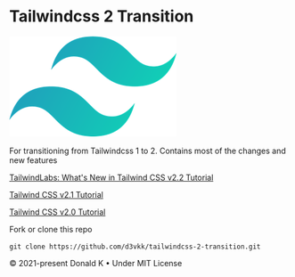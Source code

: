 # Tailwindcss 2 Transition

![Tailwindcss 2 Logo](https://github.com/d3vkk/tailwindcss-2-transition/blob/master/tailwindcss-logo.png)

For transitioning from Tailwindcss 1 to 2. Contains most of the changes and new features

[TailwindLabs: What's New in Tailwind CSS v2.2 Tutorial](https://www.youtube.com/watch?v=DxcJbrs6rKk)

[Tailwind CSS v2.1 Tutorial](https://blog.tailwindcss.com/tailwindcss-2-1)

[Tailwind CSS v2.0 Tutorial](https://blog.tailwindcss.com/tailwindcss-v2)

Fork or clone this repo
```
git clone https://github.com/d3vkk/tailwindcss-2-transition.git
```

© 2021-present Donald K • Under MIT License
